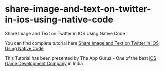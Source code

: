 # share-image-and-text-on-twitter-in-ios-using-native-code
Share Image and Text on Twitter in IOS Using Native Code

You can find complete tutorial here [Share Image and Text on Twitter in IOS Using Native Code](http://www.theappguruz.com/blog/share-image-and-text-on-twitter-in-ios-using-native-code)

This Tutorial has been presented by The App Guruz - One of the best [iOS Game Development Company](http://www.theappguruz.com/ios-game-development/) in India

